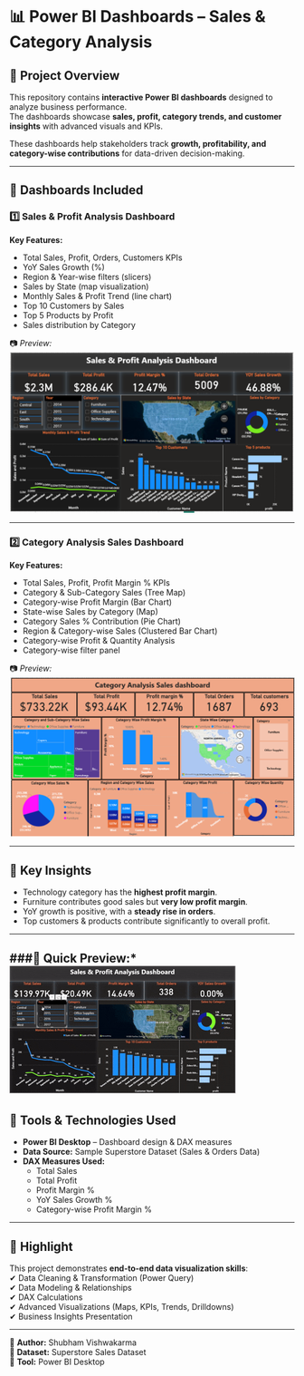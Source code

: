 # 📊 Power BI Dashboards – Sales & Category Analysis                                                          

## 🔹 Project Overview  
This repository contains **interactive Power BI dashboards** designed to analyze business performance.  
The dashboards showcase **sales, profit, category trends, and customer insights** with advanced visuals and KPIs.  

These dashboards help stakeholders track **growth, profitability, and category-wise contributions** for data-driven decision-making.  

---

## 📌 Dashboards Included  

### 1️⃣ Sales & Profit Analysis Dashboard  
**Key Features:**  
- Total Sales, Profit, Orders, Customers KPIs  
- YoY Sales Growth (%)  
- Region & Year-wise filters (slicers)  
- Sales by State (map visualization)  
- Monthly Sales & Profit Trend (line chart)  
- Top 10 Customers by Sales  
- Top 5 Products by Profit  
- Sales distribution by Category  

📷 *Preview:*  
![Sales & Profit Dashboard](Sales-&-Profit-Analysis-Dashboard.png)  

---

### 2️⃣ Category Analysis Sales Dashboard  
**Key Features:**  
- Total Sales, Profit, Profit Margin % KPIs  
- Category & Sub-Category Sales (Tree Map)  
- Category-wise Profit Margin (Bar Chart)  
- State-wise Sales by Category (Map)  
- Category Sales % Contribution (Pie Chart)  
- Region & Category-wise Sales (Clustered Bar Chart)  
- Category-wise Profit & Quantity Analysis  
- Category-wise filter panel  

📷 *Preview:*  
![Category Dashboard](Category-Analysis-Sales-Dashboard.png)  

---
## 🎯 Key Insights  
- Technology category has the **highest profit margin**.  
- Furniture contributes good sales but **very low profit margin**.  
- YoY growth is positive, with a **steady rise in orders**.  
- Top customers & products contribute significantly to overall profit.  

---
 ###🔹 Quick Preview:*
 ![Dashboard Demo](Dashboard-Demo.gif)                                                                                                      
---

## 🔹 Tools & Technologies Used  
- **Power BI Desktop** – Dashboard design & DAX measures  
- **Data Source:** Sample Superstore Dataset (Sales & Orders Data)  
- **DAX Measures Used:**  
  - Total Sales  
  - Total Profit  
  - Profit Margin %  
  - YoY Sales Growth %  
  - Category-wise Profit Margin %  

---



## 📌 Highlight  
This project demonstrates **end-to-end data visualization skills**:  
✔ Data Cleaning & Transformation (Power Query)  
✔ Data Modeling & Relationships  
✔ DAX Calculations  
✔ Advanced Visualizations (Maps, KPIs, Trends, Drilldowns)  
✔ Business Insights Presentation  

---

📌 **Author:** Shubham Vishwakarma  
📌 **Dataset:** Superstore Sales Dataset  
📌 **Tool:** Power BI Desktop  
